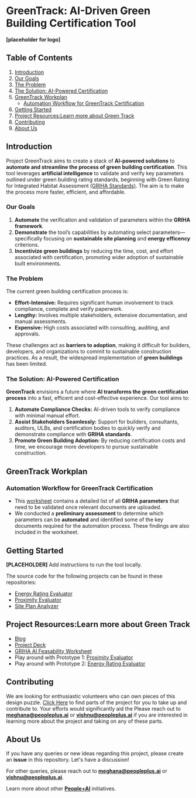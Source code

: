 # **GreenTrack: AI-Driven Green Building Certification Tool**  

**[placeholder for logo]**  


## **Table of Contents**  
1. [Introduction](#introduction)  
2. [Our Goals](#our-goals)  
3. [The Problem](#the-problem)  
4. [The Solution: AI-Powered Certification](#the-solution-ai-powered-certification)  
5. [GreenTrack Workplan](#greentrack-workplan)  
   - [Automation Workflow for GreenTrack Certification](#automation-workflow-for-greentrack-certification)    
6. [Getting Started](#getting-started)  
7. [Project Resources:Learn more about Green Track](#Project-Resources-Learn-more-about-Green-Track)  
8. [Contributing](#contributing)  
9. [About Us](#about-us)  

## **Introduction**  

Project GreenTrack aims to create a stack of **AI-powered solutions** to **automate and streamline the process of green building certification**. This tool leverages **artificial intelligence** to validate and verify key parameters outlined under green building rating standards, beginning with Green Rating for Integrated Habitat Assessment [(GRIHA Standards)](https://docs.google.com/spreadsheets/d/1ACInZjybHO91J53p1HrEaPxn8wKxdPAppkET2UgFlZw/edit?usp=sharing). The aim is to make the process more faster, efficient, and affordable.

### **Our Goals**  
1. **Automate** the verification and validation of parameters within the **GRIHA framework**.  
2. **Demonstrate** the tool’s capabilities by automating select parameters—specifically focusing on **sustainable site planning** and **energy efficency** criterions.  
3. **Incentivize green buildings** by reducing the time, cost, and effort associated with certification, promoting wider adoption of sustainable built environments.


### **The Problem**  
The current green building certification process is:  
- **Effort-Intensive:** Requires significant human involvement to track compliance, complete and verify paperwork.
- **Lengthy:** Involves multiple stakeholders, extensive documentation, and manual assessments.  
- **Expensive:** High costs associated with consulting, auditing, and approvals.  

These challenges act as **barriers to adoption**, making it difficult for builders, developers, and organizations to commit to sustainable construction practices. As a result, the widespread implementation of **green buildings** has been limited.

### **The Solution: AI-Powered Certification**  

**GreenTrack** envisions a future where **AI transforms the green certification process** into a fast, efficent and cost-effective experience. Our tool aims to:  

1. **Automate Compliance Checks:** AI-driven tools to verify compliance with minimal manual effort.  
2. **Assist Stakeholders Seamlessly:** Support for builders, consultants, auditors, ULBs, and certification bodies to quickly verify and demonstrate compliance with **GRIHA standards**.  
3. **Promote Green Building Adoption:** By reducing certification costs and time, we encourage more developers to pursue sustainable construction.

## **GreenTrack Workplan**

### **Automation Workflow for GreenTrack Certification**  

- This [worksheet](https://docs.google.com/spreadsheets/d/1ACInZjybHO91J53p1HrEaPxn8wKxdPAppkET2UgFlZw/edit?usp=sharing) contains a detailed list of all **GRIHA parameters** that need to be validated once relevant documents are uploaded.  
- We conducted a **preliminary assessment** to determine which parameters can be **automated** and identified some of the key documents required for the automation process. These findings are also included in the worksheet.  

## **Getting Started**  

**[PLACEHOLDER]** Add instructions to run the tool locally.  

The source code for the following projects can be found in these repositories:  

- [Energy Rating Evaluator](./Energy%20Rating%20Evaluator)  
- [Proximity Evaluator](./Proximity%20Evaluator)  
- [Site Plan Analyzer](./Site%20Plan%20Analyzer)  


## **Project Resources:Learn more about Green Track**   
- [Blog](https://peopleplus.ai/blog/reimagining-green-building-certification-the-ai-powered-approach)
- [Project Deck](https://drive.google.com/file/d/10o8E93Yp8EM6o7b3wSwI6dJFk7DbwMM2/view)
- [GRIHA AI Feasability Worksheet](https://docs.google.com/spreadsheets/d/1ACInZjybHO91J53p1HrEaPxn8wKxdPAppkET2UgFlZw/edit?usp=sharing)
- Play around with Prototype 1: [Proximity Evaluator](https://green-track-proximityevaluator.vercel.app/)
- Play around with Prototype 2: [Energy Rating Evaluator](https://greentrack.pplus.ai/)

## **Contributing**  

We are looking for enthusiastic volunteers who can own pieces of this design puzzle. [Click Here](https://pplus.ai/openroles) to find parts of the project for you to take up and contribute to. Your efforts would significantly aid the
Please reach out to **[meghana@peopleplus.ai](mailto:meghana@peopleplus.ai)** or **[vishnu@peopleplus.ai](mailto:vishnu@peopleplus.ai)** if you are interested in learning more about the project and taking on any of these parts. 

## **About Us**  

If you have any queries or new ideas regarding this project, please create an **issue** in this repository. Let's have a discussion!  

For other queries, please reach out to **[meghana@peopleplus.ai](mailto:meghana@peopleplus.ai)** or **[vishnu@peopleplus.ai](mailto:vishnu@peopleplus.ai)**.  

Learn more about other **[People+AI](https://peopleplus.ai/)** initiatives.  
